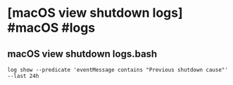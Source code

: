 # [macOS view shutdown logs] #macOS #logs

## macOS view shutdown logs.bash

```shell
log show --predicate 'eventMessage contains "Previous shutdown cause"' --last 24h
```


